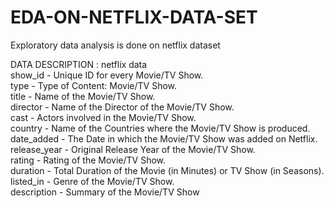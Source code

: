 # EDA-ON-NETFLIX-DATA-SET

Exploratory data analysis is done on netflix dataset 

DATA DESCRIPTION : netflix data <br>
show_id - Unique ID for every Movie/TV Show.<br>
type - Type of Content: Movie/TV Show.<br>
title - Name of the Movie/TV Show.<br>
director - Name of the Director of the Movie/TV Show.<br>
cast - Actors involved in the Movie/TV Show.<br>
country - Name of the Countries where the Movie/TV Show is produced.<br>
date_added - The Date in which the Movie/TV Show was added on Netflix.<br>
release_year - Original Release Year of the Movie/TV Show.<br>
rating - Rating of the Movie/TV Show.<br>
duration - Total Duration of the Movie (in Minutes) or TV Show (in Seasons).<br>
listed_in - Genre of the Movie/TV Show.<br>
description - Summary of the Movie/TV Show<br>
